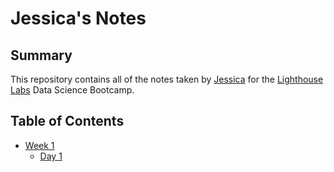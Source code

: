# Jessica's Notes
## Summary

This repository contains all of the notes taken by [Jessica](https://github.com/jess-moloney)  for the [Lighthouse Labs](https://www.lighthouselabs.ca/) Data Science Bootcamp.

## Table of Contents

* [Week 1](/Unit_1/)
    * [Day 1](/Unit_1/Day_1/)


